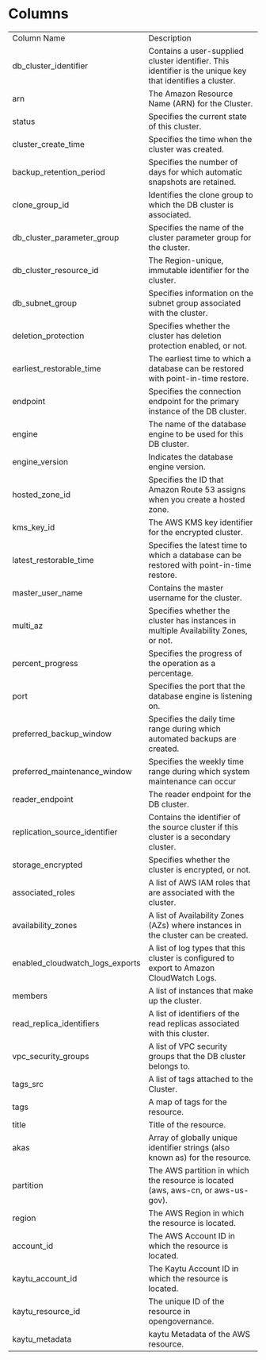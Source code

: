 # Columns  

<table>
	<tr><td>Column Name</td><td>Description</td></tr>
	<tr><td>db_cluster_identifier</td><td>Contains a user-supplied cluster identifier. This identifier is the unique key that identifies a cluster.</td></tr>
	<tr><td>arn</td><td>The Amazon Resource Name (ARN) for the Cluster.</td></tr>
	<tr><td>status</td><td>Specifies the current state of this cluster.</td></tr>
	<tr><td>cluster_create_time</td><td>Specifies the time when the cluster was created.</td></tr>
	<tr><td>backup_retention_period</td><td>Specifies the number of days for which automatic snapshots are retained.</td></tr>
	<tr><td>clone_group_id</td><td>Identifies the clone group to which the DB cluster is associated.</td></tr>
	<tr><td>db_cluster_parameter_group</td><td>Specifies the name of the cluster parameter group for the cluster.</td></tr>
	<tr><td>db_cluster_resource_id</td><td>The Region-unique, immutable identifier for the cluster.</td></tr>
	<tr><td>db_subnet_group</td><td>Specifies information on the subnet group associated with the cluster.</td></tr>
	<tr><td>deletion_protection</td><td>Specifies whether the cluster has deletion protection enabled, or not.</td></tr>
	<tr><td>earliest_restorable_time</td><td>The earliest time to which a database can be restored with point-in-time restore.</td></tr>
	<tr><td>endpoint</td><td>Specifies the connection endpoint for the primary instance of the DB cluster.</td></tr>
	<tr><td>engine</td><td>The name of the database engine to be used for this DB cluster.</td></tr>
	<tr><td>engine_version</td><td>Indicates the database engine version.</td></tr>
	<tr><td>hosted_zone_id</td><td>Specifies the ID that Amazon Route 53 assigns when you create a hosted zone.</td></tr>
	<tr><td>kms_key_id</td><td>The AWS KMS key identifier for the encrypted cluster.</td></tr>
	<tr><td>latest_restorable_time</td><td>Specifies the latest time to which a database can be restored with point-in-time restore.</td></tr>
	<tr><td>master_user_name</td><td>Contains the master username for the cluster.</td></tr>
	<tr><td>multi_az</td><td>Specifies whether the cluster has instances in multiple Availability Zones, or not.</td></tr>
	<tr><td>percent_progress</td><td>Specifies the progress of the operation as a percentage.</td></tr>
	<tr><td>port</td><td>Specifies the port that the database engine is listening on.</td></tr>
	<tr><td>preferred_backup_window</td><td>Specifies the daily time range during which automated backups are created.</td></tr>
	<tr><td>preferred_maintenance_window</td><td>Specifies the weekly time range during which system maintenance can occur</td></tr>
	<tr><td>reader_endpoint</td><td>The reader endpoint for the DB cluster.</td></tr>
	<tr><td>replication_source_identifier</td><td>Contains the identifier of the source cluster if this cluster is a secondary cluster.</td></tr>
	<tr><td>storage_encrypted</td><td>Specifies whether the cluster is encrypted, or not.</td></tr>
	<tr><td>associated_roles</td><td>A list of AWS IAM roles that are associated with the cluster.</td></tr>
	<tr><td>availability_zones</td><td>A list of Availability Zones (AZs) where instances in the cluster can be created.</td></tr>
	<tr><td>enabled_cloudwatch_logs_exports</td><td>A list of log types that this cluster is configured to export to Amazon CloudWatch Logs.</td></tr>
	<tr><td>members</td><td>A list of instances that make up the cluster.</td></tr>
	<tr><td>read_replica_identifiers</td><td>A list of identifiers of the read replicas associated with this cluster.</td></tr>
	<tr><td>vpc_security_groups</td><td>A list of VPC security groups that the DB cluster belongs to.</td></tr>
	<tr><td>tags_src</td><td>A list of tags attached to the Cluster.</td></tr>
	<tr><td>tags</td><td>A map of tags for the resource.</td></tr>
	<tr><td>title</td><td>Title of the resource.</td></tr>
	<tr><td>akas</td><td>Array of globally unique identifier strings (also known as) for the resource.</td></tr>
	<tr><td>partition</td><td>The AWS partition in which the resource is located (aws, aws-cn, or aws-us-gov).</td></tr>
	<tr><td>region</td><td>The AWS Region in which the resource is located.</td></tr>
	<tr><td>account_id</td><td>The AWS Account ID in which the resource is located.</td></tr>
	<tr><td>kaytu_account_id</td><td>The Kaytu Account ID in which the resource is located.</td></tr>
	<tr><td>kaytu_resource_id</td><td>The unique ID of the resource in opengovernance.</td></tr>
	<tr><td>kaytu_metadata</td><td>kaytu Metadata of the AWS resource.</td></tr>
</table>